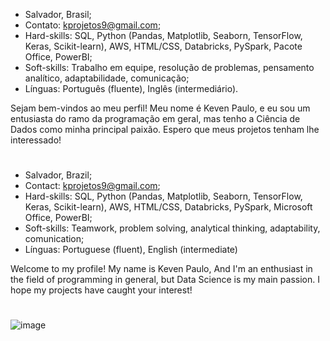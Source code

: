 - Salvador, Brasil;
- Contato: kprojetos9@gmail.com;
- Hard-skills: SQL, Python (Pandas, Matplotlib, Seaborn, TensorFlow, Keras, Scikit-learn), AWS, HTML/CSS, Databricks, PySpark, Pacote Office, PowerBI;
- Soft-skills: Trabalho em equipe, resolução de problemas, pensamento analítico, adaptabilidade, comunicação;
- Línguas: Português (fluente), Inglês (intermediário).

Sejam bem-vindos ao meu perfil! Meu nome é Keven Paulo, e eu sou um entusiasta do ramo da programação em geral, mas tenho a Ciência de Dados como minha principal paixão. Espero que meus projetos tenham lhe interessado!

#

- Salvador, Brazil;
- Contact: kprojetos9@gmail.com;
- Hard-skills: SQL, Python (Pandas, Matplotlib, Seaborn, TensorFlow, Keras, Scikit-learn), AWS, HTML/CSS, Databricks, PySpark, Microsoft Office, PowerBI;
- Soft-skills: Teamwork, problem solving, analytical thinking, adaptability, comunication;
- Línguas: Portuguese (fluent), English (intermediate)

Welcome to my profile! My name is Keven Paulo, And I'm an enthusiast in the field of programming in general, but Data Science is my main passion. I hope my projects have caught your interest!

#

![image](https://github.com/user-attachments/assets/348bb424-29a3-40a2-bf79-32fc6289d934)


